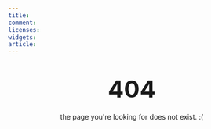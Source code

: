 ```yaml
---
title:
comment:
licenses:
widgets:
article:
---
```


<center>
<h1><font size=40>404</font></h1>
the page you're looking for does not exist. :(
</center>
